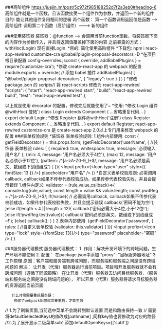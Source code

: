 ###高阶组件
   https://juejin.im/post/5c972f985188252d7f2a3eb0#heading-6
   高阶组件就是一个函数，且该函数接受一个组件作为参数，并返回一个新的组件
   目的: 能让其他组件复用相同的逻辑
   两个函数： 第一个函数调用返回值是函数 --> 高阶组件   调用第二个函数（高阶组件）---> 新的组件

###使用装饰器
 装饰器：@function --> 会调用当前function函数，将装饰器下面的内容作为参数传入，并且将返回值覆盖掉下面的内容
 之前暴露的方式： withHoc(Login) 现在直接Login.
*目的: 简化使用高阶组件
*下载包: npm i react-app-rewired customize-cra @babel/plugin-proposal-decorators -D
*在项目根目录配置 config-overrides.jsconst { override, addBabelPlugins } = require('customize-cra');
*修改 create-react-app 的 webpack 的配置
    module.exports = override(
      // 添加 babel 插件
      addBabelPlugins(
        [
          "@babel/plugin-proposal-decorators",
          {
            "legacy": true
          }
        ]
      )
    )
*修改 package.json 的 scripts// 将 react-scripts 修改为 react-app-rewired
    "scripts": {
      "start": "react-app-rewired start",
      "build": "react-app-rewired build",
      "test": "react-app-rewired test"
    },

以上就是使用 decorator 的配置，修改完后就能使用了~
*使用: 
    *修改 Login 组件@withHoc('登陆')
        class Login extends Component {
          ...省略重复代码...
        }
        export default Login;
    *修改 Register 组件@withHoc('注册')
        class Register extends Component {
          ...省略重复代码...
        }
        export default Register;
    react-app-rewired customize-cra 是 create-react-app 2.0以上专门用来修改 webpack 的配置
###表单校验规则
 *装饰器 表单校验规则:
    1.组件内部使用:   const { getFieldDecorator } = this.props.form;
        {getFieldDecorator('userName', {
            //装饰器 表单校验
                rules: [
                    { required: true, whitespace: true, message: '必须输入用户名!' },
                    {min: 4, message: '用户名必须大于4位'},
                    {max: 12, message: '用户名必须小于12位'},
                    {pattern: /^[a-zA-Z0-9_]+$/, message: '用户名必须是英文、数组或下划线组成'}
                ]
            })(
                 <Input prefix={<Icon type="user" style={{ fontSize: 13 }} />} placeholder="用户名" />
            )}
 *自定义表单校验规则:
    必需调用callback, callback如果不传参代表校验成功，如果传参代表校验失败，并且会提示错误
    1.组件内定义: validator = (rule,value,callback)=>{
              console.log(rule,value);
              const length = value && value.length;
              const pwdReg = /^[a-zA-Z0-9_]+$/;
              if(!value){
                  // 必需调用callback, callback如果不传参代表校验成功，如果传参代表校验失败，并且会提示错误
                  callback('密码不能为空!');
              }else if(length < 4 || length > 12){
                  callback('密码必需大于4位,小于12位!');
              }else if(!pwdReg.test(value)){
                  callback('密码必须是英文、数组或下划线组成~!');
              }else{
                  callback();
              }
          }
    2.表单内部使用:
        {getFieldDecorator('password', {
           rules: [
                //自定义表单校验
                {validator: this.validator}
           ]
       })(
           <Input prefix={<Icon type="lock" style={{fontSize: 13}}/>} type="password" placeholder="密码" />
        )
       }

###服务器代理模式
     服务器代理模式：
        1. 作用：解决开发环境下的跨域问题。生产环境不能使用
        2. 配置：
          在package.json中添加 "proxy": "目标服务器地址"
        3. 工作原理
          原因：客户端和服务端有跨域问题，而服务端和服务端之间是没有跨域问题的
          解决：
            让开发（代理）服务器运行当前项目。项目和开发服务器就不会有跨域问题（遵循了同源策略）
            在让开发（代理）服务器去访问目标服务器，（服务端和服务端之间是没有跨域问题的），
            所以开发（代理）服务器将请求目标服务器的资源返回当前页面
       
       什么时候需要重启服务器：
        修改了webpack配置就需要重启，才能生效

// 1.为了刷新页面,当前选中菜单不会跳转到默认设置 而是和路由保持一致
              // 需要将defaultSelectedKeys的值改成[pathname] ,同样key值也要修改为对应的路径
              //2.为了展开显示二级菜单sub1  添加defaultOpenKeys={['sub1']}

